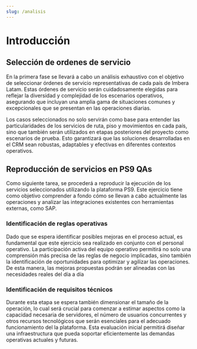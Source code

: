 ```yaml
---
slug: /analisis
---
```


# Introducción

## Selección de ordenes de servicio

En la primera fase se llevará a cabo un análisis exhaustivo con el objetivo de seleccionar órdenes de servicio representativas de cada país de Imbera Latam. Estas órdenes de servicio serán cuidadosamente elegidas para reflejar la diversidad y complejidad de los escenarios operativos, asegurando que incluyan una amplia gama de situaciones comunes y excepcionales que se presentan en las operaciones diarias.

Los casos seleccionados no solo servirán como base para entender las particularidades de los servicios de ruta, piso y movimientos en cada país, sino que también serán utilizados en etapas posteriores del proyecto como escenarios de prueba. Esto garantizará que las soluciones desarrolladas en el CRM sean robustas, adaptables y efectivas en diferentes contextos operativos.

## Reproducción de servicios en PS9 QAs

Como siguiente tarea, se procederá a reproducir la ejecución de los servicios seleccionados utilizando la plataforma PS9. Este ejercicio tiene como objetivo comprender a fondo cómo se llevan a cabo actualmente las operaciones y analizar las integraciones existentes con herramientas externas, como SAP.

### Identificación de reglas operativas

Dado que se espera identificar posibles mejoras en el proceso actual, es fundamental que este ejercicio sea realizado en conjunto con el personal operativo. La participación activa del equipo operativo permitirá no solo una comprensión más precisa de las reglas de negocio implicadas, sino también la identificación de oportunidades para optimizar y agilizar las operaciones. De esta manera, las mejoras propuestas podrán ser alineadas con las necesidades reales del día a día

### Identificación de requisitos técnicos

Durante esta etapa se espera también dimensionar el tamaño de la operación, lo cual será crucial para comenzar a estimar aspectos como la capacidad necesaria de servidores, el número de usuarios concurrentes y otros recursos tecnológicos que serán esenciales para el adecuado funcionamiento del la plataforma. Esta evaluación inicial permitirá diseñar una infraestructura que pueda soportar eficientemente las demandas operativas actuales y futuras.
